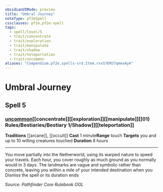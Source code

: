 ```yaml
---
obsidianUIMode: preview
title: "Umbral Journey"
noteType: pf2eSpell
cssclasses: pf2e,pf2e-spell
tags:
  - spell/level/5
  - trait/concentrate
  - trait/exploration
  - trait/manipulate
  - trait/shadow
  - trait/teleportation
  - trait/uncommon
aliases: "Compendium.pf2e.spells-srd.Item.rxvS7EMJ7qmexAyA" 
---
```

# Umbral Journey   
## Spell 5
### [uncommon](uncommon "Uncommon Rarity Trait")[[concentrate]][[exploration]][[manipulate]][[01) Rules/Bestiaries/Bestiary 1/Shadow]][[teleportation]]
**Traditions** [[arcane]], [[occult]]
**Cast** 1 minute**Range** touch
**Targets** you and up to 10 willing creatures touched
**Duration** 8 hours
* * * 
You move partially into the Netherworld, using its warped nature to speed your travels. Each hour, you cover roughly as much ground as you normally would in 3 days. The landmarks are vague and symbolic rather than concrete, leaving you within a mile of your intended destination when you Dismiss the spell or its duration ends

*Source: Pathfinder Core Rulebook*
*OGL*